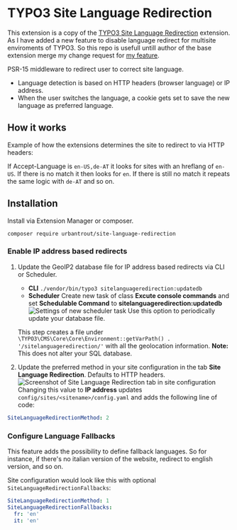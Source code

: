# TYPO3 Site Language Redirection

This extension is a copy of the [TYPO3 Site Language Redirection](https://github.com/urbantrout/site-language-redirection) extension.
As I have added a new feature to disable language redirect for multisite enviroments of TYPO3.
So this repo is usefull untill author of the base extension merge my change request for [my feature](https://github.com/urbantrout/site-language-redirection/pull/51).

PSR-15 middleware to redirect user to correct site language.

- Language detection is based on HTTP headers (browser language) or IP address.
- When the user switches the language, a cookie gets set to save the new language as preferred language.

## How it works

Example of how the extensions determines the site to redirect to via HTTP headers:

If Accept-Language is `en-US,de-AT` it looks for sites with an hreflang of `en-US`. If there is no match it then looks for `en`. If there is still no match it repeats the same logic with `de-AT` and so on.

## Installation

Install via Extension Manager or composer.

`composer require urbantrout/site-language-redirection`

### Enable IP address based redirects

1. Update the GeoIP2 database file for IP address based redirects via CLI or Scheduler.
    * **CLI**
    `./vendor/bin/typo3 sitelanguageredirection:updatedb`
    * **Scheduler**
    Create new task of class **Excute console commands** and set **Schedulable Command** to **sitelanguageredirection:updatedb**
    ![Settings of new scheduler task](Documentation/Images/scheduler.png)
    Use this option to periodically update your database file.

    This step creates a file under `\TYPO3\CMS\Core\Core\Environment::getVarPath() . '/sitelanguageredirection/'` with all the geolocation information.
    **Note:** This does not alter your SQL database.
2. Update the preferred method in your site configuration in the tab **Site Language Redirection**. Defaults to HTTP headers.
![Screenshot of Site Language Redirection tab in site configuration](Documentation/Images/site-config.png)
Changing this value to **IP address** updates `config/sites/<sitename>/config.yaml` and adds the following line of code:
```yaml
SiteLanguageRedirectionMethod: 2
```

### Configure Language Fallbacks

This feature adds the possibility to define fallback languages. So for instance, if there's no italian version of the website, redirect to english version, and so on.

Site configuration would look like this with optional `SiteLanguageRedirectionFallbacks`:

```yaml
SiteLanguageRedirectionMethod: 1
SiteLanguageRedirectionFallbacks:
  fr: 'en'
  it: 'en'
```
